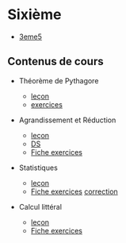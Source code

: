# Sixième

- [3eme5](./3eme5.md)

## Contenus de cours 

- Théorème de Pythagore
	- [leçon](./3eme/300_pythagore_cours.pdf)
	- [exercices](./3eme/300_pythagore_exercices.pdf)
	
	
- Agrandissement et Réduction
    - [leçon](./3eme/301_agrandissement_cours.pdf)
    - [DS](.)
    - [Fiche exercices](./3eme/301_agrandissement_exercices.pdf)

- Statistiques
    - [leçon](./3eme/302_statistiques_cours.pdf)
    - [Fiche exercices](./3eme/302_statistiques_exercices.pdf) [correction](./3eme/302_statistiques_corriges.pdf)

- Calcul littéral
	- [leçon](./3eme/303_litteral_cours.pdf)
    - [Fiche exercices](./3eme/303_litteral_exercices.pdf)